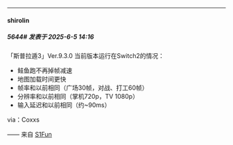 ﻿
*****

####  shirolin  
##### 5644#       发表于 2025-6-5 14:16

「斯普拉遁3」Ver.9.3.0 当前版本运行在Switch2的情况：
- 鲑鱼跑不再掉帧减速
- 地图加载时间更快
- 帧率和以前相同（广场30帧，对战、打工60帧）
- 分辨率和以前相同（掌机720p，TV 1080p）
- 输入延迟和以前相同（约~90ms）

via：Coxxs

—— 来自 [S1Fun](https://s1fun.koalcat.com)

